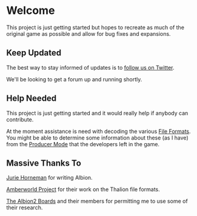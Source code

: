 # Welcome #

This project is just getting started but hopes to recreate as much of the original game as possible and allow for bug fixes and expansions.

## Keep Updated ##

The best way to stay informed of updates is to [follow us on Twitter](http://www.twitter.com/freealbion).

We'll be looking to get a forum up and running shortly.

## Help Needed ##

This project is just getting started and it would really help if anybody can contribute.

At the moment assistance is need with decoding the various [File Formats](FileFormats.md). You might be able to determine some information about these (as I have) from the [Producer Mode](ProducerMode.md) that the developers left in the game.


## Massive Thanks To ##

[Jurie Horneman](http://www.intelligent-artifice.com/) for writing Albion.

[Amberworld Project](http://amberworld.sourceforge.net/ambrwrld.htm) for their work on the Thalion file formats.

[The Albion2 Boards](http://albion2.berlios.de/board/) and their members for permitting me to use some of their research.


